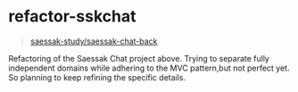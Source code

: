 # refactor-sskchat



> <a href="https://github.com/saessak-study/saessak-chat-back">saessak-study/saessak-chat-back</a>


Refactoring of the Saessak Chat project above.
Trying to separate fully independent domains while adhering to the MVC pattern,but not perfect yet. So planning to keep refining the specific details.

